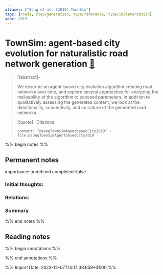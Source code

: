```yaml
---
aliases: ["Song et al. (2019) TownSim"]
tags: [roads, step/generation, type/reference, type/implementation]
year: 2019
---
```

# TownSim: agent-based city evolution for naturalistic road network generation [📖](zotero://select/library/items/D8FHV56L)

> [!abstract]-
> 
> We describe an agent-based city evolution algorithm creating road networks over time, and explore several approaches for analyzing the malleability of the algorithm to exposed parameters. In addition to qualitatively assessing the generated content, we look at the directionality, connectivity, and curvature of the generated road networks.
> 

> [!quote]- Citations
> 
> ```query
> content: "@songTownSimAgentbasedCity2019" -file:@songTownSimAgentbasedCity2019
> ```

%% begin notes %%
## Permanent notes
importance::undefined
completed::false
### Initial thoughts:


### Relations:


### Summary


%% end notes %%
## Reading notes
%% begin annotations %%

%% end annotations %%



%% Import Date: 2023-12-07T14:17:38.659+01:00 %%
